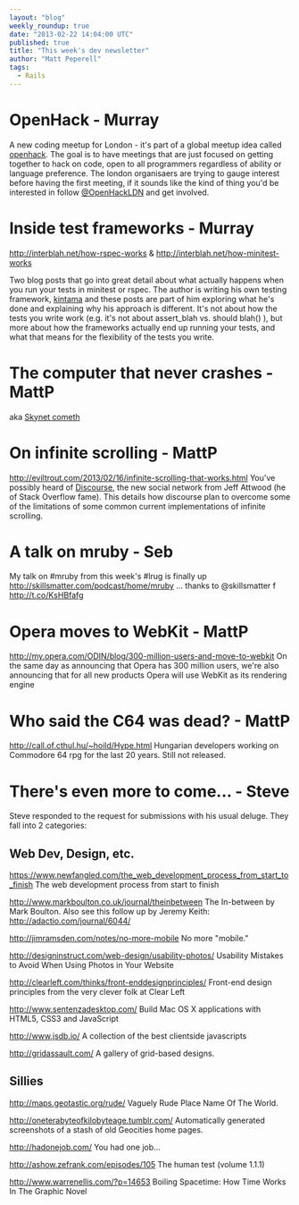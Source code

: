 ```yaml
---
layout: "blog"
weekly_roundup: true
date: "2013-02-22 14:04:00 UTC"
published: true
title: "This week's dev newsletter"
author: "Matt Peperell"
tags:
  - Rails
---
```


OpenHack - Murray
==
A new coding meetup for London - it's part of a global meetup idea called [openhack](http://openhack.github.com/).  The goal is to have meetings that are just focused on getting together to hack on code, open to all programmers regardless of ability or language preference.  The london organisaers are trying to gauge interest before having the first meeting, if it sounds like the kind of thing you'd be interested in follow [@OpenHackLDN](https://twitter.com/OpenHackLDN) and get involved.


Inside test frameworks - Murray
==
http://interblah.net/how-rspec-works & http://interblah.net/how-minitest-works

Two blog posts that go into great detail about what actually happens when you run your tests in minitest or rspec.  The author is writing his own testing framework, [kintama](http://interblah.net/kintama) and these posts are part of him exploring what he's done and explaining why his approach is different.  It's not about how the tests you write work (e.g. it's not about assert_blah vs. should blah() ), but more about how the frameworks actually end up running your tests, and what that means for the flexibility of the tests you write.


The computer that never crashes - MattP
==

aka [Skynet cometh](http://www.newscientist.com/article/mg21729045.400-the-computer-that-never-crashes.htm)


On infinite scrolling - MattP
==
http://eviltrout.com/2013/02/16/infinite-scrolling-that-works.html
You've possibly heard of [Discourse](http://www.discourse.org/), the new social network from Jeff Attwood (he of Stack Overflow fame).   This details how discourse plan to overcome some of the limitations of some common current implementations of infinite scrolling.

A talk on mruby - Seb
==
My talk on #mruby from this week's #lrug is finally up http://skillsmatter.com/podcast/home/mruby … thanks to @skillsmatter f
http://t.co/KsHBfafg

Opera moves to WebKit - MattP
==
http://my.opera.com/ODIN/blog/300-million-users-and-move-to-webkit
On the same day as announcing that Opera has 300 million users, we're also announcing that for all new products Opera will use WebKit as its rendering engine

Who said the C64 was dead? - MattP
==
http://call.of.cthul.hu/~hoild/Hype.html
Hungarian developers working on Commodore 64 rpg for the last 20 years. Still not released.

There's even more to come... - Steve
==
Steve responded to the request for submissions with his usual deluge. They fall into 2 categories:

Web Dev, Design, etc.
---------------------
https://www.newfangled.com/the_web_development_process_from_start_to_finish
The web development process from start to finish

http://www.markboulton.co.uk/journal/theinbetween
The In-between by Mark Boulton.
Also see this follow up by Jeremy Keith: http://adactio.com/journal/6044/

http://jimramsden.com/notes/no-more-mobile
No more "mobile."

http://designinstruct.com/web-design/usability-photos/
Usability Mistakes to Avoid When Using Photos in Your Website

http://clearleft.com/thinks/front-enddesignprinciples/
Front-end design principles from the very clever folk at Clear Left

http://www.sentenzadesktop.com/
Build Mac OS X applications with HTML5, CSS3 and JavaScript

http://www.jsdb.io/
A collection of the best clientside javascripts

http://gridassault.com/
A gallery of grid-based designs.



Sillies
-------
http://maps.geotastic.org/rude/
Vaguely Rude Place Name Of The World.

http://oneterabyteofkilobyteage.tumblr.com/
Automatically generated screenshots of a stash of old Geocities home pages.

http://hadonejob.com/
You had one job…

http://ashow.zefrank.com/episodes/105
The human test (volume 1.1.1)

http://www.warrenellis.com/?p=14653
Boiling Spacetime: How Time Works In The Graphic Novel


